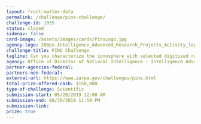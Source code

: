 ```yaml
---
layout: front-matter-data
permalink: /challenge/pins-challenge/
challenge-id: 1035
status: closed
sidenav: false
card-image: /assets/images/cards/PinsLogo.jpg
agency-logo: 200px-Intelligence_Advanced_Research_Projects_Activity_logo.png
challenge-title: PINS Challenge
tagline: Can you characterize the ionosphere with selected digitized radio-frequency (RF) spectrum  recordings from sounder receiver data?
agency: Office of Director of National Intelligence - Intelligence Advanced Research Project Activity
partner-agencies-federal: 
partners-non-federal: 
external-url: https://www.iarpa.gov/challenges/pins.html
total-prize-offered-cash: $150,000
type-of-challenge: Scientific
submission-start: 05/20/2019 12:00 AM
submission-end: 08/30/2019 11:59 PM
submission-link:  
prize: true
---
```





